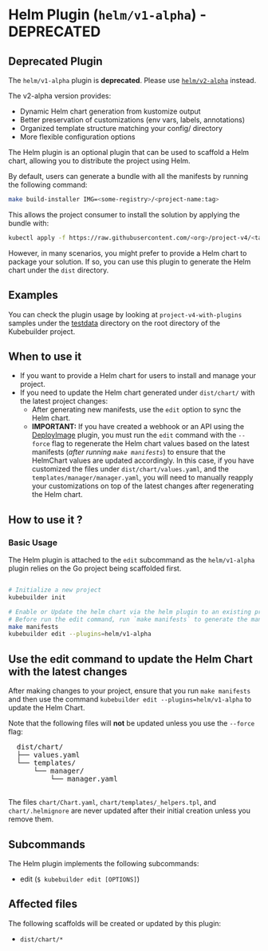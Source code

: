 # Helm Plugin (`helm/v1-alpha`) - **DEPRECATED**

<aside class="warning">
<h1> Deprecated Plugin</h1>

The `helm/v1-alpha` plugin is **deprecated**. Please use [`helm/v2-alpha`](./helm-v2-alpha.md) instead.

The v2-alpha version provides:
- Dynamic Helm chart generation from kustomize output
- Better preservation of customizations (env vars, labels, annotations)
- Organized template structure matching your config/ directory
- More flexible configuration options

</aside>

The Helm plugin is an optional plugin that can be used to scaffold a Helm chart, allowing you to distribute the project using Helm.

By default, users can generate a bundle with all the manifests by running the following command:

```bash
make build-installer IMG=<some-registry>/<project-name:tag>
```

This allows the project consumer to install the solution by applying the bundle with:

```bash
kubectl apply -f https://raw.githubusercontent.com/<org>/project-v4/<tag or branch>/dist/install.yaml
```

However, in many scenarios, you might prefer to provide a Helm chart to package your solution.
If so, you can use this plugin to generate the Helm chart under the `dist` directory.

<aside class="note">
<h1>Examples</h1>

You can check the plugin usage by looking at `project-v4-with-plugins` samples
under the [testdata][testdata] directory on the root directory of the Kubebuilder project.

</aside>

## When to use it

- If you want to provide a Helm chart for users to install and manage your project.
- If you need to update the Helm chart generated under `dist/chart/` with the latest project changes:
  - After generating new manifests, use the `edit` option to sync the Helm chart.
  - **IMPORTANT:** If you have created a webhook or an API using the [DeployImage][deployImage-plugin] plugin,
  you must run the `edit` command with the `--force` flag to regenerate the Helm chart values based
  on the latest manifests (_after running `make manifests`_) to ensure that the HelmChart values are
  updated accordingly. In this case, if you have customized the files
  under `dist/chart/values.yaml`, and the `templates/manager/manager.yaml`, you will need to manually reapply your customizations on top
  of the latest changes after regenerating the Helm chart.

## How to use it ?

### Basic Usage

The Helm plugin is attached to the `edit` subcommand as the `helm/v1-alpha` plugin
relies on the Go project being scaffolded first.

```sh

# Initialize a new project
kubebuilder init

# Enable or Update the helm chart via the helm plugin to an existing project
# Before run the edit command, run `make manifests` to generate the manifest under `config/`
make manifests
kubebuilder edit --plugins=helm/v1-alpha
```
<aside class="note">
  <h1>Use the edit command to update the Helm Chart with the latest changes</h1>

  After making changes to your project, ensure that you run `make manifests` and then
  use the command `kubebuilder edit --plugins=helm/v1-alpha` to update the Helm Chart.

  Note that the following files will **not** be updated unless you use the `--force` flag:

  <pre>
  dist/chart/
  ├── values.yaml
  └── templates/
      └── manager/
          └── manager.yaml
  </pre>

  The files `chart/Chart.yaml`, `chart/templates/_helpers.tpl`, and `chart/.helmignore` are never updated
  after their initial creation unless you remove them.

</aside>

## Subcommands

The Helm plugin implements the following subcommands:

- edit (`$ kubebuilder edit [OPTIONS]`)

## Affected files

The following scaffolds will be created or updated by this plugin:

- `dist/chart/*`

[testdata]: https://github.com/kubernetes-sigs/kubebuilder/tree/master/testdata/project-v4-with-plugins
[deployImage-plugin]: ./deploy-image-plugin-v1-alpha.md